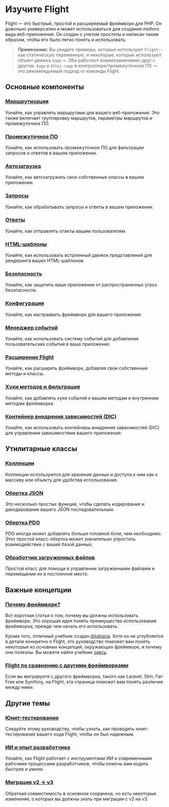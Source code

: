 # Изучите Flight

Flight — это быстрый, простой и расширяемый фреймворк для PHP. Он довольно универсален и может использоваться для создания любого вида веб-приложения. 
Он создан с учетом простоты и написан таким образом, чтобы его было легко понять и использовать.

> **Примечание:** Вы увидите примеры, которые используют `Flight::` как статическую переменную, и некоторые, которые используют объект движка `$app->`. Оба работают взаимозаменяемо друг с другом. `$app` и `$this->app` в контроллере/промежуточном ПО — это рекомендуемый подход от команды Flight.

## Основные компоненты

### [Маршрутизация](/learn/routing)

Узнайте, как управлять маршрутами для вашего веб-приложения. Это также включает группировку маршрутов, параметры маршрутов и промежуточное ПО.

### [Промежуточное ПО](/learn/middleware)

Узнайте, как использовать промежуточное ПО для фильтрации запросов и ответов в вашем приложении.

### [Автозагрузка](/learn/autoloading)

Узнайте, как автозагружать свои собственные классы в вашем приложении.

### [Запросы](/learn/requests)

Узнайте, как обрабатывать запросы и ответы в вашем приложении.

### [Ответы](/learn/responses)

Узнайте, как отправлять ответы вашим пользователям.

### [HTML-шаблоны](/learn/templates)

Узнайте, как использовать встроенный движок представлений для рендеринга ваших HTML-шаблонов.

### [Безопасность](/learn/security)

Узнайте, как защитить ваше приложение от распространенных угроз безопасности.

### [Конфигурация](/learn/configuration)

Узнайте, как настраивать фреймворк для вашего приложения.

### [Менеджер событий](/learn/events)

Узнайте, как использовать систему событий для добавления пользовательских событий в ваше приложение.

### [Расширение Flight](/learn/extending)

Узнайте, как расширять фреймворк, добавляя свои собственные методы и классы.

### [Хуки методов и фильтрация](/learn/filtering)

Узнайте, как добавлять хуки событий к вашим методам и внутренним методам фреймворка.

### [Контейнер внедрения зависимостей (DIC)](/learn/dependency-injection-container)

Узнайте, как использовать контейнеры внедрения зависимостей (DIC) для управления зависимостями вашего приложения.

## Утилитарные классы

### [Коллекции](/learn/collections)

Коллекции используются для хранения данных и доступа к ним как к массиву или объекту для удобства использования.

### [Обертка JSON](/learn/json)

Это несколько простых функций, чтобы сделать кодирование и декодирование вашего JSON последовательным.

### [Обертка PDO](/learn/pdo-wrapper)

PDO иногда может добавлять больше головной боли, чем необходимо. Этот простой класс-обертка может значительно упростить взаимодействие с вашей базой данных.

### [Обработчик загруженных файлов](/learn/uploaded-file)

Простой класс для помощи в управлении загруженными файлами и перемещении их в постоянное место.

## Важные концепции

### [Почему фреймворк?](/learn/why-frameworks)

Вот короткая статья о том, почему вы должны использовать фреймворк. Это хорошая идея понять преимущества использования фреймворка, прежде чем начать его использовать.

Кроме того, отличный учебник создан [@lubiana](https://git.php.fail/lubiana). Хотя он не углубляется в детали конкретно о Flight, 
это руководство поможет вам понять некоторые из основных концепций, окружающих фреймворк, и почему они полезны. 
Вы можете найти учебник [здесь](https://git.php.fail/lubiana/no-framework-tutorial/src/branch/master/README.md).

### [Flight по сравнению с другими фреймворками](/learn/flight-vs-another-framework)

Если вы мигрируете с другого фреймворка, такого как Laravel, Slim, Fat-Free или Symfony, на Flight, эта страница поможет вам понять различия между ними.

## Другие темы

### [Юнит-тестирование](/learn/unit-testing)

Следуйте этому руководству, чтобы узнать, как проводить юнит-тестирование вашего кода Flight, чтобы он был надежным.

### [ИИ и опыт разработчика](/learn/ai)

Узнайте, как Flight работает с инструментами ИИ и современными рабочими процессами разработчиков, чтобы помочь вам кодить быстрее и умнее.

### [Миграция v2 -> v3](/learn/migrating-to-v3)

Обратная совместимость в основном сохранена, но есть некоторые изменения, о которых вы должны знать при миграции с v2 на v3.
